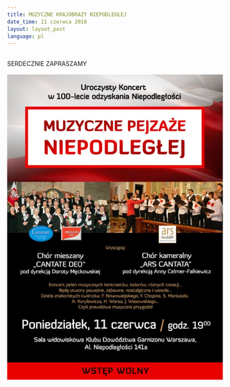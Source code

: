 ```yaml
---
title: MUZYCZNE KRAJOBRAZY NIEPODLEGŁEJ
date_time: 11 czerwca 2018
layout: layout_post
language: pl
---
```

<br>
SERDECZNIE ZAPRASZAMY
<br>
<br>
<img src="/img/posters/Niepodlegla_11_A3_2.jpg" alt="Pasyjny_Faustyna">
<br>
<br>



